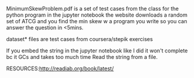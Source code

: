 MinimumSkewProblem.pdf is a set of test cases from the class for the python program in the jupyter notebook
the website downloads a random set of ATCG and you find the min skew w a program you write so you can answer
the question in <5mins. 

dataset* files are test cases from coursera/stepik exercises

If you embed the string in the jupyter notebook like I did it won't complete bc it GCs and takes too much time
Read the string from a file. 

RESOURCES:http://readiab.org/book/latest/

